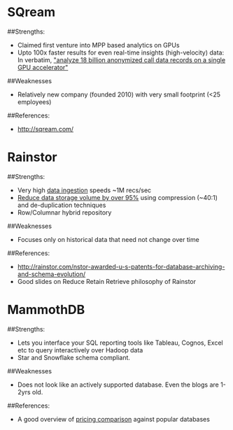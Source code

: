 # SQream
##Strengths:
- Claimed first venture into MPP based analytics on GPUs
- Upto 100x faster results for even real-time insights (high-velocity) data: In verbatim, 
["analyze 18 billion anonymized call data records on a single GPU accelerator"](http://www.geektime.com/2014/03/27/sqream-tech-unveils-new-big-data-platform/)

##Weaknesses
- Relatively new company (founded 2010) with very small footprint (<25 employees)

##References:
- http://sqream.com/

# Rainstor
##Strengths:
- Very high [data ingestion](https://gigaom.com/2012/10/04/rainstor-raises-12m-to-turn-your-big-data-small/) speeds ~1M recs/sec
- [Reduce data storage volume by over 95%](http://en.wikipedia.org/wiki/RainStor) using compression (~40:1) and de-duplication techniques
- Row/Columnar hybrid repository

##Weaknesses
- Focuses only on historical data that need not change over time

##References:
- http://rainstor.com/nstor-awarded-u-s-patents-for-database-archiving-and-schema-evolution/
- Good slides on Reduce Retain Retrieve philosophy of Rainstor 


# MammothDB
##Strengths:
- Lets you interface your SQL reporting tools like Tableau, Cognos, Excel etc to query interactively over Hadoop data
- Star and Snowflake schema compliant. 

##Weaknesses
- Does not look like an actively supported database. Even the blogs are 1-2yrs old. 

##References:
- A good overview of [pricing comparison](http://www.mammothdb.com/mdbsnapshot/) against popular databases
